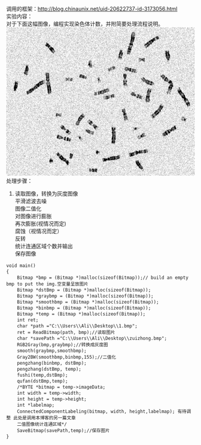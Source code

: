 调用的框架：http://blog.chinaunix.net/uid-20622737-id-3173056.html  
实验内容：  
对于下面这幅图像，编程实现染色体计数，并附简要处理流程说明。 
![ ](images/image.png)
处理步骤： 
1. 读取图像，转换为灰度图像  
平滑滤波去噪  
图像二值化  
对图像进行膨胀  
再次膨胀(视情况而定)  
腐蚀（视情况而定）  
反转  
统计连通区域个数并输出  
保存图像

```
void main()
{
    Bitmap *bmp = (Bitmap *)malloc(sizeof(Bitmap));// build an empty bmp to put the img.空变量呈放图片
    Bitmap *dstBmp = (Bitmap *)malloc(sizeof(Bitmap));
    Bitmap *graybmp = (Bitmap *)malloc(sizeof(Bitmap));
    Bitmap *smoothbmp = (Bitmap *)malloc(sizeof(Bitmap));
    Bitmap *binbmp = (Bitmap *)malloc(sizeof(Bitmap));
    Bitmap *temp = (Bitmap *)malloc(sizeof(Bitmap));
    int ret;
    char *path ="C:\\Users\\Ali\\Desktop\\1.bmp";
    ret = ReadBitmap(path, bmp);//读取图片
    char *savePath ="C:\\Users\\Ali\\Desktop\\zuizhong.bmp";
    RGB2Gray(bmp,graybmp);//转换成灰度图
    smooth(graybmp,smoothbmp);
    Gray2BW(smoothbmp,binbmp,155);//二值化
    pengzhang(binbmp, dstBmp);  
    pengzhang(dstBmp, temp);
    fushi(temp,dstBmp);
    qufan(dstBmp,temp);
    /*BYTE *bitmap = temp->imageData;
    int width = temp->width;
    int height = temp->height;
    int *labelmap;
    ConnectedComponentLabeling(bitmap, width, height,labelmap); 有待调整 此处是调用本博客的另一篇文章
    二值图像统计连通区域*/
    SaveBitmap(savePath,temp);//保存图片    
}
```

